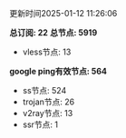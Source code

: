 更新时间2025-01-12 11:26:06

**总订阅: 22**
**总节点: 5919**
- vless节点: 13

**google ping有效节点: 564**
- ss节点: 524
- trojan节点: 26
- v2ray节点: 13
- ssr节点: 1
